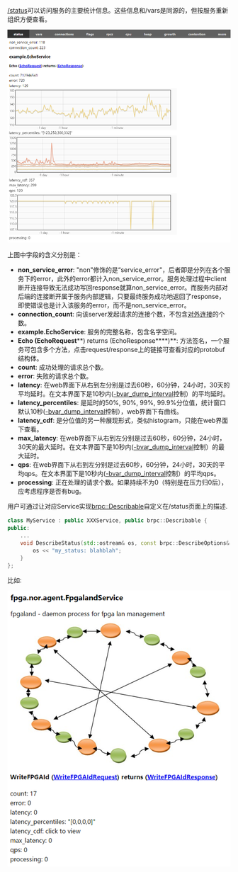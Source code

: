 [/status](http://brpc.baidu.com:8765/status)可以访问服务的主要统计信息。这些信息和/vars是同源的，但按服务重新组织方便查看。

![img](../images/status.png)

上图中字段的含义分别是：

- **non_service_error**: "non"修饰的是“service_error"，后者即是分列在各个服务下的error，此外的error都计入non_service_error。服务处理过程中client断开连接导致无法成功写回response就算non_service_error。而服务内部对后端的连接断开属于服务内部逻辑，只要最终服务成功地返回了response，即使错误也是计入该服务的error，而不是non_service_error。
- **connection_count**: 向该server发起请求的连接个数，不包含[对外连接](http://brpc.baidu.com:8765/vars/rpc_channel_connection_count)的个数。
- **example.EchoService**: 服务的完整名称，包含名字空间。
- **Echo (EchoRequest****) returns (EchoResponse****)**: 方法签名，一个服务可包含多个方法，点击request/response上的链接可查看对应的protobuf结构体。
- **count**: 成功处理的请求总个数。
- **error**: 失败的请求总个数。
- **latency**: 在web界面下从右到左分别是过去60秒，60分钟，24小时，30天的平均延时。在文本界面下是10秒内([-bvar_dump_interval](http://brpc.baidu.com:8765/flags/bvar_dump_interval)控制）的平均延时。
- **latency_percentiles**: 是延时的50%, 90%, 99%, 99.9%分位值，统计窗口默认10秒([-bvar_dump_interval](http://brpc.baidu.com:8765/flags/bvar_dump_interval)控制），web界面下有曲线。
- **latency_cdf**: 是分位值的另一种展现形式，类似histogram，只能在web界面下查看。
- **max_latency**: 在web界面下从右到左分别是过去60秒，60分钟，24小时，30天的最大延时。在文本界面下是10秒内([-bvar_dump_interval](http://brpc.baidu.com:8765/flags/bvar_dump_interval)控制）的最大延时。
- **qps**: 在web界面下从右到左分别是过去60秒，60分钟，24小时，30天的平均qps。在文本界面下是10秒内([-bvar_dump_interval](http://brpc.baidu.com:8765/flags/bvar_dump_interval)控制）的平均qps。
- **processing**: 正在处理的请求个数。如果持续不为0（特别是在压力归0后），应考虑程序是否有bug。


用户可通过让对应Service实现[brpc::Describable](http://icode.baidu.com/repo/baidu/opensource/brpc/files/master/blob/src/brpc/describable.h)自定义在/status页面上的描述.

```c++
class MyService : public XXXService, public brpc::Describable {
public:
    ...
    void DescribeStatus(std::ostream& os, const brpc::DescribeOptions& options) const {
        os << "my_status: blahblah";
    }
};
```

比如:

![img](../images/status_2.png)
